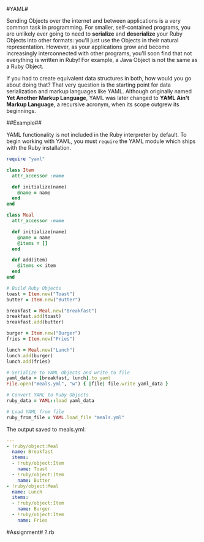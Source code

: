 #YAML#

Sending Objects over the internet and between applications is a very common task in programming. For smaller, self-contained programs, you are unlikely ever going to need to **serialize** and **deserialize** your Ruby Objects into other formats: you'll just use the Objects in their natural representation. However, as your applications grow and become increasingly interconnected with other programs, you'll soon find that not everything is written in Ruby! For example, a Java Object is not the same as a Ruby Object.

If you had to create equivalent data structures in both, how would you go about doing that? That very question is the starting point for data serialization and markup languages like YAML. Although originally named **Yet Another Markup Language**, YAML was later changed to **YAML Ain't Markup Language**, a recursive acronym, when its scope outgrew its beginnings.

##Example##

YAML functionality is not included in the Ruby interpreter by default. To begin working with YAML, you must ```require``` the YAML module which ships with the Ruby installation.

```ruby
require "yaml"

class Item
  attr_accessor :name

  def initialize(name)
    @name = name
  end
end

class Meal
  attr_accessor :name

  def initialize(name)
    @name = name
    @items = []
  end

  def add(item)
    @items << item
  end
end

# Build Ruby Objects
toast = Item.new("Toast")
butter = Item.new("Butter")

breakfast = Meal.new("Breakfast")
breakfast.add(toast)
breakfast.add(butter)

burger = Item.new("Burger")
fries = Item.new("Fries")

lunch = Meal.new("Lunch")
lunch.add(burger)
lunch.add(fries)

# Serialize to YAML Objects and write to file
yaml_data = [breakfast, lunch].to_yaml
File.open("meals.yml", "w") { |file| file.write yaml_data }

# Convert YAML to Ruby Objects
ruby_data = YAML::load yaml_data

# Load YAML from file
ruby_from_file = YAML.load_file "meals.yml"
```

The output saved to meals.yml:
```yaml
---
- !ruby/object:Meal
  name: Breakfast
  items:
  - !ruby/object:Item
    name: Toast
  - !ruby/object:Item
    name: Butter
- !ruby/object:Meal
  name: Lunch
  items:
  - !ruby/object:Item
    name: Burger
  - !ruby/object:Item
    name: Fries
```

#Assignment#
?.rb
